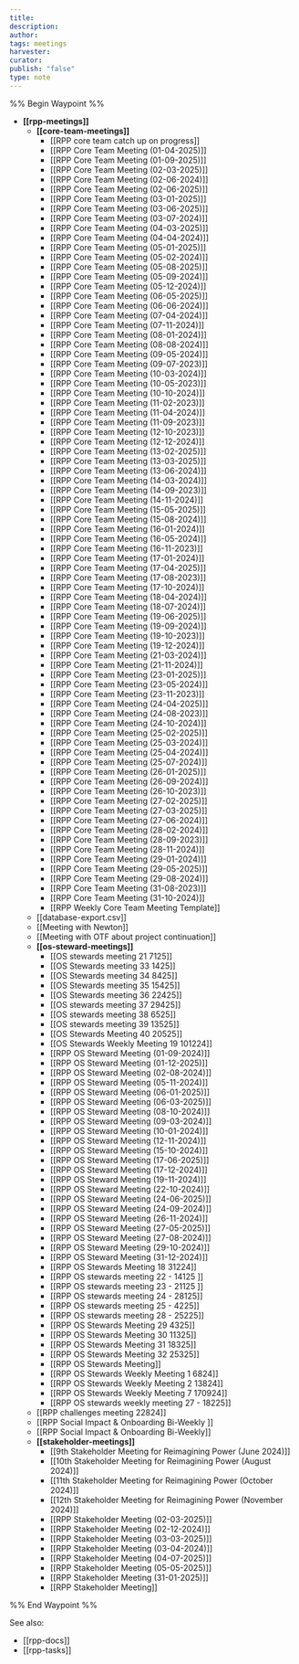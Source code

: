```yaml
---
title: 
description: 
author: 
tags: meetings
harvester: 
curator: 
publish: "false"
type: note
---
```

%% Begin Waypoint %%
- **[[rpp-meetings]]**
  - **[[core-team-meetings]]**
    - [[RPP core team catch up on progress]]
    - [[RPP Core Team Meeting (01-04-2025)]]
    - [[RPP Core Team Meeting (01-09-2025)]]
    - [[RPP Core Team Meeting (02-03-2025)]]
    - [[RPP Core Team Meeting (02-06-2024)]]
    - [[RPP Core Team Meeting (02-06-2025)]]
    - [[RPP Core Team Meeting (03-01-2025)]]
    - [[RPP Core Team Meeting (03-06-2025)]]
    - [[RPP Core Team Meeting (03-07-2024)]]
    - [[RPP Core Team Meeting (04-03-2025)]]
    - [[RPP Core Team Meeting (04-04-2024)]]
    - [[RPP Core Team Meeting (05-01-2025)]]
    - [[RPP Core Team Meeting (05-02-2024)]]
    - [[RPP Core Team Meeting (05-08-2025)]]
    - [[RPP Core Team Meeting (05-09-2024)]]
    - [[RPP Core Team Meeting (05-12-2024)]]
    - [[RPP Core Team Meeting (06-05-2025)]]
    - [[RPP Core Team Meeting (06-06-2024)]]
    - [[RPP Core Team Meeting (07-04-2024)]]
    - [[RPP Core Team Meeting (07-11-2024)]]
    - [[RPP Core Team Meeting (08-01-2024)]]
    - [[RPP Core Team Meeting (08-08-2024)]]
    - [[RPP Core Team Meeting (09-05-2024)]]
    - [[RPP Core Team Meeting (09-07-2023)]]
    - [[RPP Core Team Meeting (10-03-2024)]]
    - [[RPP Core Team Meeting (10-05-2023)]]
    - [[RPP Core Team Meeting (10-10-2024)]]
    - [[RPP Core Team Meeting (11-02-2023)]]
    - [[RPP Core Team Meeting (11-04-2024)]]
    - [[RPP Core Team Meeting (11-09-2023)]]
    - [[RPP Core Team Meeting (12-10-2023)]]
    - [[RPP Core Team Meeting (12-12-2024)]]
    - [[RPP Core Team Meeting (13-02-2025)]]
    - [[RPP Core Team Meeting (13-03-2025)]]
    - [[RPP Core Team Meeting (13-06-2024)]]
    - [[RPP Core Team Meeting (14-03-2024)]]
    - [[RPP Core Team Meeting (14-09-2023)]]
    - [[RPP Core Team Meeting (14-11-2024)]]
    - [[RPP Core Team Meeting (15-05-2025)]]
    - [[RPP Core Team Meeting (15-08-2024)]]
    - [[RPP Core Team Meeting (16-01-2024)]]
    - [[RPP Core Team Meeting (16-05-2024)]]
    - [[RPP Core Team Meeting (16-11-2023)]]
    - [[RPP Core Team Meeting (17-01-2024)]]
    - [[RPP Core Team Meeting (17-04-2025)]]
    - [[RPP Core Team Meeting (17-08-2023)]]
    - [[RPP Core Team Meeting (17-10-2024)]]
    - [[RPP Core Team Meeting (18-04-2024)]]
    - [[RPP Core Team Meeting (18-07-2024)]]
    - [[RPP Core Team Meeting (19-06-2025)]]
    - [[RPP Core Team Meeting (19-09-2024)]]
    - [[RPP Core Team Meeting (19-10-2023)]]
    - [[RPP Core Team Meeting (19-12-2024)]]
    - [[RPP Core Team Meeting (21-03-2024)]]
    - [[RPP Core Team Meeting (21-11-2024)]]
    - [[RPP Core Team Meeting (23-01-2025)]]
    - [[RPP Core Team Meeting (23-05-2024)]]
    - [[RPP Core Team Meeting (23-11-2023)]]
    - [[RPP Core Team Meeting (24-04-2025)]]
    - [[RPP Core Team Meeting (24-08-2023)]]
    - [[RPP Core Team Meeting (24-10-2024)]]
    - [[RPP Core Team Meeting (25-02-2025)]]
    - [[RPP Core Team Meeting (25-03-2024)]]
    - [[RPP Core Team Meeting (25-04-2024)]]
    - [[RPP Core Team Meeting (25-07-2024)]]
    - [[RPP Core Team Meeting (26-01-2025)]]
    - [[RPP Core Team Meeting (26-09-2024)]]
    - [[RPP Core Team Meeting (26-10-2023)]]
    - [[RPP Core Team Meeting (27-02-2025)]]
    - [[RPP Core Team Meeting (27-03-2025)]]
    - [[RPP Core Team Meeting (27-06-2024)]]
    - [[RPP Core Team Meeting (28-02-2024)]]
    - [[RPP Core Team Meeting (28-09-2023)]]
    - [[RPP Core Team Meeting (28-11-2024)]]
    - [[RPP Core Team Meeting (29-01-2024)]]
    - [[RPP Core Team Meeting (29-05-2025)]]
    - [[RPP Core Team Meeting (29-08-2024)]]
    - [[RPP Core Team Meeting (31-08-2023)]]
    - [[RPP Core Team Meeting (31-10-2024)]]
    - [[RPP Weekly Core Team Meeting Template]]
  - [[database-export.csv]]
  - [[Meeting with Newton]]
  - [[Meeting with OTF about project continuation]]
  - **[[os-steward-meetings]]**
    - [[OS stewards meeting 21 7125]]
    - [[OS Stewards meeting 33 1425]]
    - [[OS Stewards meeting 34 8425]]
    - [[OS Stewards meeting 35 15425]]
    - [[OS Stewards meeting 36 22425]]
    - [[OS stewards meeting 37 29425]]
    - [[OS stewards meeting 38 6525]]
    - [[OS stewards meeting 39 13525]]
    - [[OS Stewards Meeting 40 20525]]
    - [[OS Stewards Weekly Meeting 19 101224]]
    - [[RPP OS Steward Meeting (01-09-2024)]]
    - [[RPP OS Steward Meeting (01-12-2025)]]
    - [[RPP OS Steward Meeting (02-08-2024)]]
    - [[RPP OS Steward Meeting (05-11-2024)]]
    - [[RPP OS Steward Meeting (06-01-2025)]]
    - [[RPP OS Steward Meeting (06-03-2025)]]
    - [[RPP OS Steward Meeting (08-10-2024)]]
    - [[RPP OS Steward Meeting (09-03-2024)]]
    - [[RPP OS Steward Meeting (10-01-2024)]]
    - [[RPP OS Steward Meeting (12-11-2024)]]
    - [[RPP OS Steward Meeting (15-10-2024)]]
    - [[RPP OS Steward Meeting (17-06-2025)]]
    - [[RPP OS Steward Meeting (17-12-2024)]]
    - [[RPP OS Steward Meeting (19-11-2024)]]
    - [[RPP OS Steward Meeting (22-10-2024)]]
    - [[RPP OS Steward Meeting (24-06-2025)]]
    - [[RPP OS Steward Meeting (24-09-2024)]]
    - [[RPP OS Steward Meeting (26-11-2024)]]
    - [[RPP OS Steward Meeting (27-05-2025)]]
    - [[RPP OS Steward Meeting (27-08-2024)]]
    - [[RPP OS Steward Meeting (29-10-2024)]]
    - [[RPP OS Steward Meeting (31-12-2024)]]
    - [[RPP OS Stewards Meeting 18 31224]]
    - [[RPP OS stewards meeting 22 - 14125 ]]
    - [[RPP OS stewards meeting 23 - 21125 ]]
    - [[RPP OS stewards meeting 24 - 28125]]
    - [[RPP OS stewards meeting 25 - 4225]]
    - [[RPP OS stewards meeting 28 - 25225]]
    - [[RPP OS Stewards Meeting 29 4325]]
    - [[RPP OS Stewards Meeting 30 11325]]
    - [[RPP OS Stewards Meeting 31 18325]]
    - [[RPP OS Stewards Meeting 32 25325]]
    - [[RPP OS Stewards Meeting]]
    - [[RPP OS Stewards Weekly Meeting 1 6824]]
    - [[RPP OS Stewards Weekly Meeting 2 13824]]
    - [[RPP OS Stewards Weekly Meeting 7 170924]]
    - [[RPP OS stewards weekly meeting 27 - 18225]]
  - [[RPP challenges meeting 22824]]
  - [[RPP Social Impact & Onboarding Bi-Weekly ]]
  - [[RPP Social Impact & Onboarding Bi-Weekly]]
  - **[[stakeholder-meetings]]**
    - [[9th Stakeholder Meeting for Reimagining Power (June 2024)]]
    - [[10th Stakeholder Meeting for Reimagining Power (August 2024)]]
    - [[11th Stakeholder Meeting for Reimagining Power (October 2024)]]
    - [[12th Stakeholder Meeting for Reimagining Power (November 2024)]]
    - [[RPP Stakeholder Meeting (02-03-2025)]]
    - [[RPP Stakeholder Meeting (02-12-2024)]]
    - [[RPP Stakeholder Meeting (03-03-2025)]]
    - [[RPP Stakeholder Meeting (03-04-2024)]]
    - [[RPP Stakeholder Meeting (04-07-2025)]]
    - [[RPP Stakeholder Meeting (05-05-2025)]]
    - [[RPP Stakeholder Meeting (31-01-2025)]]
    - [[RPP Stakeholder Meeting]]

%% End Waypoint %%

See also: 
- [[rpp-docs]]
- [[rpp-tasks]]